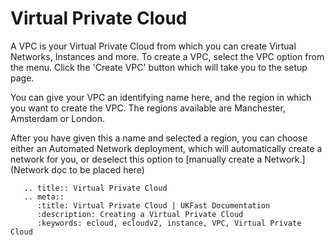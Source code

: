 # Virtual Private Cloud

A VPC is your Virtual Private Cloud from which you can create Virtual Networks, Instances and more. To create a VPC, select the VPC option from the menu. Click the 'Create VPC' button which will take you to the setup page.

You can give your VPC an identifying name here, and the region in which you want to create the VPC. The regions available are Manchester, Amsterdam or London.

After you have given this a name and selected a region, you can choose either an Automated Network deployment, which will automatically create a network for you, or deselect this option to [manually create a Network.](Network doc to be placed here) 

```eval_rst
   .. title:: Virtual Private Cloud
   .. meta::
      :title: Virtual Private Cloud | UKFast Documentation
      :description: Creating a Virtual Private Cloud
      :keywords: ecloud, ecloudv2, instance, VPC, Virtual Private Cloud
```
